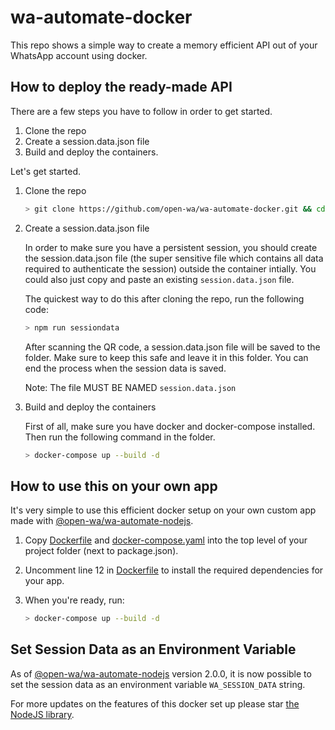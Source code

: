 # wa-automate-docker

This repo shows a simple way to create a memory efficient API out of your WhatsApp account using docker.

## How to deploy the ready-made API

There are a few steps you have to follow in order to get started.

1. Clone the repo
2. Create a session.data.json file
3. Build and deploy the containers.

Let's get started.

1. Clone the repo

    ```bash
    > git clone https://github.com/open-wa/wa-automate-docker.git && cd wa-automate-docker
    ```

2. Create a session.data.json file

    In order to make sure you have a persistent session, you should create the session.data.json file (the super sensitive file which contains all data required to authenticate the session) outside the container intially. You could also just copy and paste an existing `session.data.json` file.

    The quickest way to do this after cloning the repo, run the following code:

    ```bash
    > npm run sessiondata
    ```

    After scanning the QR code, a session.data.json file will be saved to the folder. Make sure to keep this safe and leave it in this folder. You can end the process when the session data is saved.

    Note: The file MUST BE NAMED `session.data.json`

3. Build and deploy the containers

    First of all, make sure you have docker and docker-compose installed. Then run the following command in the folder.

    ```bash
    > docker-compose up --build -d
    ```

## How to use this on your own app

It's very simple to use this efficient docker setup on your own custom app made with [@open-wa/wa-automate-nodejs](https://github.com/open-wa/wa-automate-nodejs).

1. Copy [Dockerfile](https://github.com/open-wa/wa-automate-docker/blob/master/Dockerfile) and [docker-compose.yaml](https://github.com/open-wa/wa-automate-docker/blob/master/docker-compose.yaml) into the top level of your project folder (next to package.json).
2. Uncomment line 12 in [Dockerfile](https://github.com/open-wa/wa-automate-docker/blob/master/Dockerfile) to install the required dependencies for your app.

3.  
    When you're ready, run:

    ```bash
    > docker-compose up --build -d
    ```

## Set Session Data as an Environment Variable

As of [@open-wa/wa-automate-nodejs](https://github.com/open-wa/wa-automate-nodejs) version 2.0.0, it is now possible to set the session data as an environment variable `WA_SESSION_DATA` string.

For more updates on the features of this docker set up please star [the NodeJS library](https://github.com/open-wa/wa-automate-nodejs).
